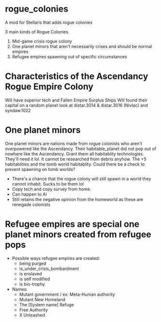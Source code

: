 # rogue_colonies
A mod for Stellaris that adds rogue colonies

3 main kinds of Rogue Colonies 
  1. Mid-game crisis rogue colony
  2. One planet minors that aren't necessarily crises and should be normal empires
  3. Refugee empires spawning out of specific circumstances

# Characteristics of the Ascendancy Rogue Empire Colony
 Will have superior tech and Fallen Empire Surplus Ships
 Will found their capital on a random planet
 look at distar.3014 & distar.3016 (Nivlac) and syndaw.1022

# One planet minors
One planet minors are nations made from rogue colonists who aren't overpowered like the Ascendancy. Their habitable_planet did not pop out of nowhere like the Ascendancy.
Grant them all habitablity technologies. They'll need it lol. It cannot be researched from debris anyhow. The +5  habitablities and the tomb world habitablity. Could there be a check to prevent spawning on tomb worlds?
  - There's a chance that the rogue colony will still spawn in a world they cannot inhabit. Sucks to be them lol
  - Copy tech and copy survey from home.
  - Can happen to AI
  - Still retains the negative opinion from the homeworld as these are renegade colonists

# Refugee empires are special one planet minors created from refugee pops
  - Possible ways refugee empires are created:
    - being purged
    - is_under_crisis_bombardment
    - is enslaved
    - is self modified
    - is bio-trophy
  - Names:
    - Mutant government / ex: Meta-Human authority
    - Mutant New Homeland
    - The [System name] Refuge
    - Free Authority
    - X Unleashed
